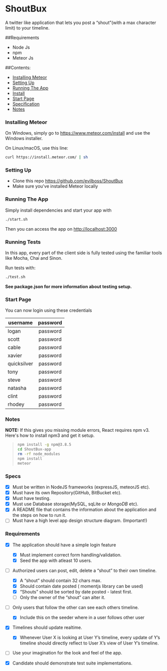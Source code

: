 


# ShoutBux

A twitter like application that lets you post a “shout”(with a max character limit) to your timeline.

##Requirements

* Node Js
* npm
* Meteor Js


##Contents:
* [Installing Meteor](#step1)
* [Setting Up](#step2)
* [Running The App](#step3)
* [Install](#step4)
* [Start Page](#step5)
* [Specification](#specifications)
* [Notes](#notes)

### Installing Meteor

On Windows, simply go to https://www.meteor.com/install and use the Windows installer.

On Linux/macOS, use this line:

```bash
curl https://install.meteor.com/ | sh
```

### Setting Up

* Clone this repo <https://github.com/evilboss/ShoutBux>
* Make sure you've installed Meteor locally


### Running The App

Simply install dependencies and start your app with 
```bash 
./start.sh
```
Then you can access the app on <http://localhost:3000>

### Running Tests

In this app, every part of the client side is fully tested using the familiar tools like Mocha, Chai and Sinon.

Run tests with:


```bash
./test.sh
```

**See package.json for more information about testing setup.**

### Start Page
You can now login using these credentials

| username 	| password 	|
|-------------	|:--------:	|
| logan 	| password 	|
| scott 	| password 	|
| cable 	| password 	|
| xavier 	| password 	|
| quicksilver 	| password 	|
| tony 	| password 	|
| steve 	| password 	|
| natasha 	| password 	|
| clint 	| password 	|
| rhodey 	| password 	|

    
### Notes
**NOTE:** If this gives you missing module errors, React requires npm v3. Here's how to install npm3 and get it setup.
> ```bash
> npm install -g npm@3.8.5
> cd ShoutBux-app 
> rm -rf node_modules
> npm install
> meteor
> ```

### Specs
* [x] Must be written in NodeJS frameworks (expressJS, meteorJS etc).
* [x] Must have its own Repository(GitHub, BitBucket etc).
* [x] Must have testing.
* [x] Must use Database storage(MySQL, sqLite or *MongoDB* etc).
* [x] A README file that contains the information about the application and the steps on how to run it.
* [ ] Must have a high level app design structure diagram. (Important!)

### Requirements
*  [x] The application should have a simple login feature
  * [x] Must implement correct form handling/validation.
  * [x] Seed the app with atleast 10 users.

* [ ] Authorized users can post, edit, delete a “shout” to their own timeline.
  * [x]  A “shout” should contain 32 chars max.
  * [x] Should contain date posted ( momentjs library can be used)
  * [x]  “Shouts” should be sorted by date posted - latest first.
  * [ ] Only the owner of the “shout” can alter it.
* [ ] Only users that follow the other can see each others timeline.
  * [x] Include this on the seeder where in a user follows other user
* [x] Timelines should update realtime.
  * [x] Whenever User X is looking at User Y’s timeline, every update of Y’s timeline should directly reflect to User X’s view of User Y’s timeline.
* [ ]  Use your imagination for the look and feel of the app.
* [x] Candidate should demonstrate test suite implementations.


